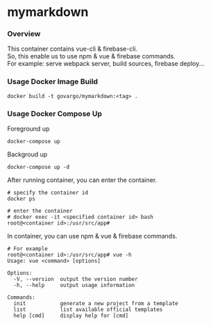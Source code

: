 # mymarkdown

### Overview

This container contains vue-cli & firebase-cli.  
So, this enable us to use npm & vue & firebase commands.  
For example: serve webpack server, build sources, firebase deploy...

### Usage Docker Image Build

```
docker build -t govargo/mymarkdown:<tag> .
```

### Usage Docker Compose Up

Foreground up
```
docker-compose up
```

Backgroud up
```
docker-compose up -d
```

After running container, you can enter the container.
```
# specify the container id
docker ps

# enter the container
# docker exec -it <specified container id> bash
root@<container id>:/usr/src/app#
```

In container, you can use npm & vue & firebase commands.
```
# For example
root@<container id>:/usr/src/app# vue -h
Usage: vue <command> [options]

Options:
  -V, --version  output the version number
  -h, --help     output usage information

Commands:
  init           generate a new project from a template
  list           list available official templates
  help [cmd]     display help for [cmd]
```
